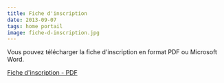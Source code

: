 ```yaml
---
title: Fiche d'inscription
date: 2013-09-07
tags: home portail
image: fiche-d-inscription.jpg
---
```

Vous pouvez télécharger la fiche d'inscription en format PDF ou Microsoft Word.

[Fiche d'inscription - PDF](/files/blog/fiche-d-inscription.pdf)